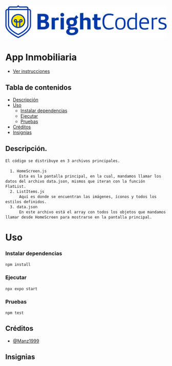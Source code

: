 ![BrightCoders Logo](img/logo.png)

# App Inmobiliaria

- [Ver instrucciones](./instructions.md)

## Tabla de contenidos

- [Descripción](#Descripción)
- [Uso](#Uso)
  - [Instalar dependencias](#Instalar-dependencias)
  - [Ejecutar](#Ejecutar)
  - [Pruebas](#Pruebas)
- [Créditos](#Créditos)
- [Insignias](#Insignias)

## Descripción.
    El código se distribuye en 3 archivos principales.
    
      1. HomeScreen.js
          Esta es la pantalla principal, en la cual, mandamos llamar los datos del archivo data.json, mismos que iteran con la función FlatList.
      2. ListItems.js
          Aquí es donde se encuentran las imágenes, íconos y todos los estilos definidos.
      3. data.json
          En este archivo está el array con todos los objetos que mandamos llamar desde HomeScreen para mostrarse en la pantalla principal.

# Uso
### Instalar dependencias

```
npm install
```

### Ejecutar

```
npx expo start
```

### Pruebas

```
npm test
```

## Créditos

- [@Manz1999](https://github.com/Manz1999)
    
## Insignias
  
